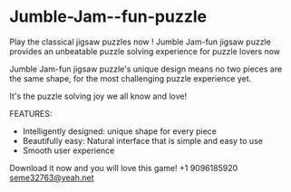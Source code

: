 # Jumble-Jam--fun-puzzle

Play the classical jigsaw puzzles now ! Jumble Jam-fun jigsaw puzzle provides an unbeatable puzzle solving experience for puzzle lovers now

Jumble Jam-fun jigsaw puzzle's unique design means no two pieces are the same shape, for the most challenging puzzle experience yet.

It's the puzzle solving joy we all know and love!

FEATURES:

- Intelligently designed:   unique shape for every piece
- Beautifully easy: Natural interface that is simple and easy to use
- Smooth user experience


Download it now and you will love this game!  +1 9096185920 seme32763@yeah.net
